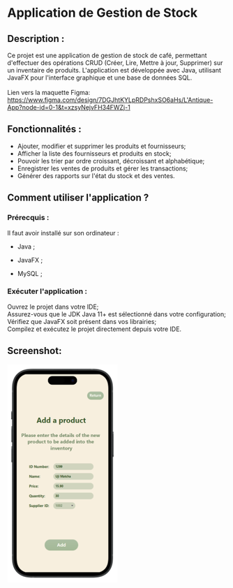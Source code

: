 # Application de Gestion de Stock

## Description :
Ce projet est une application de gestion de stock de café, permettant d'effectuer des opérations 
CRUD (Créer, Lire, Mettre à jour, Supprimer) sur un inventaire de produits. L'application est 
développée avec Java, utilisant JavaFX pour l'interface graphique et une base de données SQL.
<br>
<br>
Lien vers la maquette Figma: https://www.figma.com/design/7DGJhtKYLpRDPshxSO6aHs/L'Antique-App?node-id=0-1&t=xzsyNejvFH34FWZj-1

## Fonctionnalités :
- Ajouter, modifier et supprimer les produits et fournisseurs; <br>
- Afficher la liste des fournisseurs et produits en stock; <br>
- Pouvoir les trier par ordre croissant, décroissant et alphabétique; <br>
- Enregistrer les ventes de produits et gérer les transactions; <br>
- Générer des rapports sur l'état du stock et des ventes.

## Comment utiliser l'application ?
### Prérecquis :

Il faut avoir installé sur son ordinateur :

- Java ;

- JavaFX ;

- MySQL ;

### Exécuter l'application :

Ouvrez le projet dans votre IDE; <br>
Assurez-vous que le JDK Java 11+ est sélectionné dans votre configuration; <br>
Vérifiez que JavaFX soit présent dans vos librairies; <br>
Compilez et exécutez le projet directement depuis votre IDE.

## Screenshot:
<img src="./src/gestion/resources/readmeImg/phone-addProduct.png" height="500">
